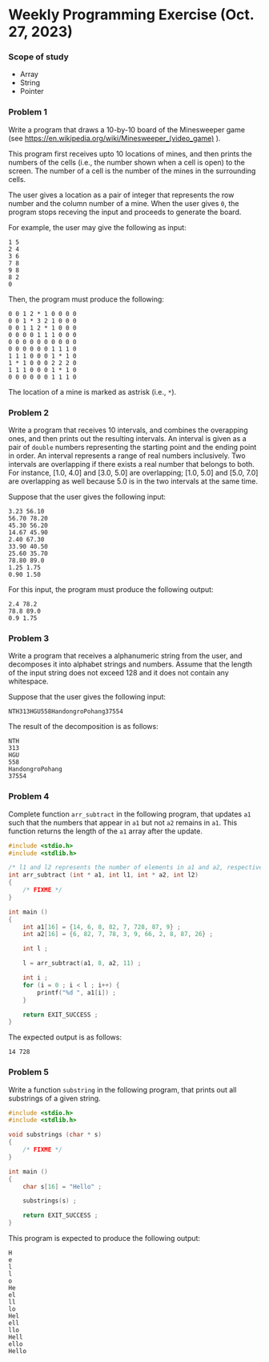 # Weekly Programming Exercise (Oct. 27, 2023)

### Scope of study
* Array
* String
* Pointer

### Problem 1

Write a program that draws a 10-by-10 board of the Minesweeper game (see https://en.wikipedia.org/wiki/Minesweeper_(video_game) ).

This program first receives upto 10 locations of mines, and then prints the numbers of the cells (i.e., the number shown when a cell is open) to the screen. The number of a cell is the number of the mines in the surrounding cells.

The user gives a location as a pair of integer that represents the row number and the column number of a mine. When the user gives ``0``, the program stops receving the input and proceeds to generate the board.

For example, the user may give the following as input:

```
1 5
2 4
3 6
7 8
9 8
8 2
0
```

Then, the program must produce the following:

```
0 0 1 2 * 1 0 0 0 0
0 0 1 * 3 2 1 0 0 0
0 0 1 1 2 * 1 0 0 0
0 0 0 0 1 1 1 0 0 0
0 0 0 0 0 0 0 0 0 0
0 0 0 0 0 0 1 1 1 0
1 1 1 0 0 0 1 * 1 0
1 * 1 0 0 0 2 2 2 0
1 1 1 0 0 0 1 * 1 0
0 0 0 0 0 0 1 1 1 0
```

The location of a mine is marked as astrisk (i.e., ``*``).

### Problem 2

Write a program that receives 10 intervals, and combines the overapping ones, and then prints out the resulting intervals. An interval is given as a pair of ``double`` numbers representing the starting point and the ending point in order. An interval represents a range of real numbers inclusively. Two intervals are overlapping if there exists a real number that belongs to both. For instance, [1.0, 4.0] and [3.0, 5.0] are overlapping; [1.0, 5.0] and [5.0, 7.0] are overlapping as well because 5.0 is in the two intervals at the same time.

Suppose that the user gives the following input:
```
3.23 56.10
56.70 78.20
45.30 56.20
14.67 45.90
2.40 67.30
33.90 40.50
25.60 35.70
78.80 89.0
1.25 1.75
0.90 1.50
```

For this input, the program must produce the following output:
```
2.4 78.2
78.8 89.0
0.9 1.75
```

### Problem 3

Write a program that receives a alphanumeric string from the user, and decomposes it into alphabet strings and numbers. Assume that the length of the input string does not exceed 128 and it does not contain any whitespace.

Suppose that the user gives the following input:
```
NTH313HGU558HandongroPohang37554
```

The result of the decomposition is as follows:
```
NTH
313
HGU
558
HandongroPohang
37554
```

### Problem 4

Complete function ``arr_subtract`` in the following program, that updates ``a1`` such that the numbers that appear in ``a1`` but not ``a2`` remains in ``a1``. This function returns the length of the ``a1`` array after the update.

```C
#include <stdio.h>
#include <stdlib.h>

/* l1 and l2 represents the number of elements in a1 and a2, respectively. */
int arr_subtract (int * a1, int l1, int * a2, int l2)
{
	/* FIXME */
}

int main ()
{
	int a1[16] = {14, 6, 8, 82, 7, 728, 87, 9} ;
	int a2[16] = {6, 82, 7, 78, 3, 9, 66, 2, 8, 87, 26} ;

	int l ;

	l = arr_subtract(a1, 8, a2, 11) ; 

	int i ;
	for (i = 0 ; i < l ; i++) {
		printf("%d ", a1[i]) ;
	}

	return EXIT_SUCCESS ;
}
```

The expected output is as follows:
```
14 728 
```

### Problem 5

Write a function ``substring`` in the following program, that prints out all substrings of a given string.

```C
#include <stdio.h>
#include <stdlib.h>

void substrings (char * s)
{
	/* FIXME */
}

int main ()
{
	char s[16] = "Hello" ;

	substrings(s) ;

	return EXIT_SUCCESS ;
}
```

This program is expected to produce the following output:
```
H
e
l
l
o
He
el
ll
lo
Hel
ell
llo
Hell
ello
Hello
```
